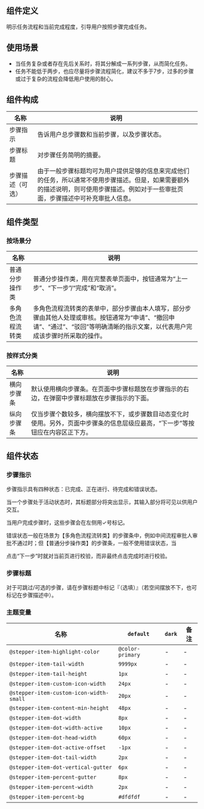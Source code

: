 ## 组件定义

明示任务流程和当前完成程度，引导用户按照步骤完成任务。

## 使用场景

- 当任务复杂或者存在先后关系时，将其分解成一系列步骤，从而简化任务。  
- 任务不能低于两步，也应尽量将步骤流程简化，建议不多于7步，过多的步骤或过于复杂的流程会降低用户使用的耐心。

## 组件构成

| 名称 | 说明  |
| --- | ---  |
| 步骤指示 | 告诉用户总步骤数和当前步骤，以及步骤状态。 |
| 步骤标题 | 对步骤任务简明的摘要。 |
| 步骤描述（可选） | 由于一般步骤标题均可为用户提供足够的信息来完成他们的任务，所以通常不使用步骤描述。但是，如果需要额外的描述说明，则可使用步骤描述。例如对于一些审批页面，步骤描述中可补充审批人信息。 |

## 组件类型

### 按场景分

| 名称 | 说明  |
| --- | ---  |
| 普通分步操作类 | 普通分步操作类，用在完整表单页面中，按钮通常为“上一步”、“下一步”/“完成”和“取消”。 |
| 多角色流程流转类 | 多角色流程流转类的表单中，部分步骤由本人填写，部分步骤由其他人处理或审核。按钮通常为“申请”、“撤回申请”、“通过”、“驳回”等明确清晰的指示文案，以代表用户完成该步骤时所采取的操作。 |

### 按样式分类

| 名称 | 说明  |
| --- | ---  |
| 横向步骤条 | 默认使用横向步骤条。在页面中步骤标题放在步骤指示的右边，在弹窗中步骤标题放在步骤指示的下面。 |
| 纵向步骤条 | 仅当步骤个数较多，横向摆放不下，或步骤数目动态变化时使用。另外，页面中步骤条的信息层级应最高，“下一步”等按钮应在内容区正下方。 |

## 组件状态

### 步骤指示

步骤指示具有四种状态：已完成、正在进行、待完成和错误状态。

当一个步骤处于活动状态时，其标题部分将突出显示，其输入部分将可见以供用户交互。

当用户完成步骤时，这些步骤会在左侧用✓号标记。

错误状态一般在场景为【多角色流程流转类】的步骤条中，例如中间流程审批人审批不通过时；但【普通分步操作类】的步骤条，一般不使用错误状态，当

点击“下一步”时就对当前页进行校验，而非最终点击完成时进行校验。

### 步骤标题

对于可跳过/可选的步骤，请在步骤标题中标记『（选填）』（若空间摆放不下，也可标记在步骤描述中）。

### 主题变量

| 名称 | `default` | `dark` | 备注 |
| --- | --- | --- | --- |
| `@stepper-item-highlight-color` | `@color-primary` | - | - |
| `@stepper-item-tail-width` | `9999px` | - | - |
| `@stepper-item-tail-height` | `1px` | - | - |
| `@stepper-item-custom-icon-width` | `24px` | - | - |
| `@stepper-item-custom-icon-width-small` | `20px` | - | - |
| `@stepper-item-content-min-height` | `48px` | - | - |
| `@stepper-item-dot-width` | `8px` | - | - |
| `@stepper-item-dot-width-active` | `10px` | - | - |
| `@stepper-item-dot-head-width` | `60px` | - | - |
| `@stepper-item-dot-active-offset` | `-1px` | - | - |
| `@stepper-item-dot-tail-width` | `2px` | - | - |
| `@stepper-item-dot-vertical-gutter` | `6px` | - | - |
| `@stepper-item-percent-gutter` | `8px` | - | - |
| `@stepper-item-percent-width` | `2px` | - | - |
| `@stepper-item-percent-bg` | `#dfdfdf` | - | - |
